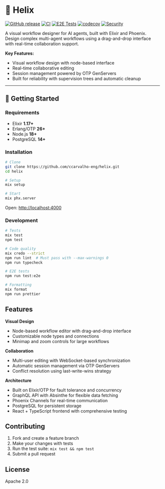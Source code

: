 # 🧬 Helix

[![GitHub release](https://img.shields.io/github/v/release/ccarvalho-eng/helix?style=for-the-badge)](https://github.com/ccarvalho-eng/helix/releases)
[![CI](https://img.shields.io/github/actions/workflow/status/ccarvalho-eng/helix/ci.yml?style=for-the-badge&logo=github-actions)](https://github.com/ccarvalho-eng/helix/actions/workflows/ci.yml)
[![E2E Tests](https://img.shields.io/github/actions/workflow/status/ccarvalho-eng/helix/nightly-e2e-tests.yml?style=for-the-badge&logo=playwright&label=E2E)](https://github.com/ccarvalho-eng/helix/actions/workflows/nightly-e2e-tests.yml)
[![codecov](https://img.shields.io/codecov/c/github/ccarvalho-eng/helix?style=for-the-badge&logo=codecov)](https://codecov.io/gh/ccarvalho-eng/helix)
[![Security](https://img.shields.io/github/actions/workflow/status/ccarvalho-eng/helix/security.yml?style=for-the-badge&logo=security&label=Security)](https://github.com/ccarvalho-eng/helix/actions/workflows/security.yml)

A visual workflow designer for AI agents, built with Elixir and Phoenix. Design complex multi-agent workflows using a drag-and-drop interface with real-time collaboration support.

**Key Features:**
- Visual workflow design with node-based interface
- Real-time collaborative editing
- Session management powered by OTP GenServers
- Built for reliability with supervision trees and automatic cleanup

---

## 🚀 Getting Started

### Requirements

- Elixir **1.17+**
- Erlang/OTP **26+**
- Node.js **18+**
- PostgreSQL **14+**

### Installation

```bash
# Clone
git clone https://github.com/ccarvalho-eng/helix.git
cd helix

# Setup
mix setup

# Start
mix phx.server
```

Open: [http://localhost:4000](http://localhost:4000)

### Development

```bash
# Tests
mix test
npm test

# Code quality
mix credo --strict
npm run lint  # Must pass with --max-warnings 0
npm run typecheck

# E2E tests
npm run test:e2e

# Formatting
mix format
npm run prettier
```

## Features

**Visual Design**
- Node-based workflow editor with drag-and-drop interface
- Customizable node types and connections
- Minimap and zoom controls for large workflows

**Collaboration**
- Multi-user editing with WebSocket-based synchronization
- Automatic session management via OTP GenServers
- Conflict resolution using last-write-wins strategy

**Architecture**
- Built on Elixir/OTP for fault tolerance and concurrency
- GraphQL API with Absinthe for flexible data fetching
- Phoenix Channels for real-time communication
- PostgreSQL for persistent storage
- React + TypeScript frontend with comprehensive testing


## Contributing

1. Fork and create a feature branch
2. Make your changes with tests
3. Run the test suite: `mix test && npm test`
4. Submit a pull request

## License

Apache 2.0
